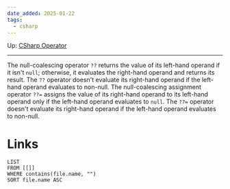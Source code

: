 ```yaml
---
date_added: 2025-01-22
tags:
  - csharp
---
```

Up: [CSharp Operator](CSharp%20Operator.md)
___
 The null-coalescing operator `??` returns the value of its left-hand operand if it isn't `null`; otherwise, it evaluates the right-hand operand and returns its result. The `??` operator doesn't evaluate its right-hand operand if the left-hand operand evaluates to non-null. The null-coalescing assignment operator `??=` assigns the value of its right-hand operand to its left-hand operand only if the left-hand operand evaluates to `null`. The `??=` operator doesn't evaluate its right-hand operand if the left-hand operand evaluates to non-null.
# Links
```dataview
LIST
FROM [[]]
WHERE contains(file.name, "")
SORT file.name ASC
```
